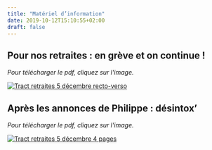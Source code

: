```yaml
---
title: "Matériel d’information"
date: 2019-10-12T15:10:55+02:00
draft: false
---
```



## Pour nos retraites : en grève et on continue !

*Pour télécharger le pdf, cliquez sur l'image.*

[![Tract retraites 5 décembre recto-verso](Tract9JanvierEtSuites.png)](Tract9JanvierEtSuites.pdf)

## Après les annonces de Philippe : désintox’

*Pour télécharger le pdf, cliquez sur l'image.*

[![Tract retraites 5 décembre 4 pages](TractDesintox.png)](TractDesintox.pdf)

